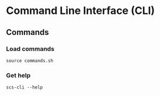 # Command Line Interface (CLI)

## Commands

### Load commands

```
source commands.sh
```

### Get help

```
scs-cli --help
```
